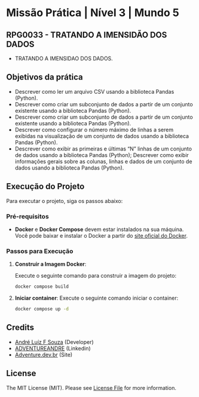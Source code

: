 # Missão Prática | Nível 3 | Mundo 5

## RPG0033  - TRATANDO A IMENSIDÃO DOS DADOS
- TRATANDO A IMENSIDAO DOS DADOS.

## Objetivos da prática

- Descrever como ler um arquivo CSV usando a biblioteca Pandas (Python).
- Descrever como criar um subconjunto de dados a partir de um conjunto existente usando a biblioteca Pandas (Python).
- Descrever como criar um subconjunto de dados a partir de um conjunto existente usando a biblioteca Pandas (Python).
- Descrever como configurar o número máximo de linhas a serem exibidas na visualização de um conjunto de dados usando a biblioteca Pandas (Python).
- Descrever como exibir as primeiras e últimas “N” linhas de um conjunto de dados usando a biblioteca Pandas (Python); Descrever como exibir informações gerais sobre as colunas, linhas e dados de um conjunto de dados usando a biblioteca Pandas (Python).

## Execução do Projeto

Para executar o projeto, siga os passos abaixo:

### Pré-requisitos

- **Docker** e **Docker Compose** devem estar instalados na sua máquina. Você pode baixar e instalar o Docker a partir do [site oficial do Docker](https://www.docker.com/get-started).

### Passos para Execução

1. **Construir a Imagem Docker**:

   Execute o seguinte comando para construir a imagem do projeto:

   ```bash
   docker compose build

2. **Iniciar container**:
  Execute o seguinte comando iniciar o container:
    ```bash
   docker compose up -d

## Credits

- [André Luíz F Souza](https://github.com/adventureandre) (Developer)
- [ADVENTUREANDRE](https://www.linkedin.com/in/adventureandre) (Linkedin)
- [Adventure.dev.br](https://adventure.dev.br) (Site)

## License

The MIT License (MIT). Please see [License File](https://github.com/adventureandre/Lib/blob/main/LICENSE) for more information.
